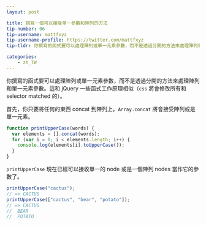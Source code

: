 ```yaml
---
layout: post

title: 撰寫一個可以接受單一參數和陣列的方法
tip-number: 06
tip-username: mattfxyz
tip-username-profile: https://twitter.com/mattfxyz
tip-tldr: 你撰寫的函式要可以處理陣列或單一元素參數，而不是透過分開的方法來處理陣列和單一元素參數。這和 jQuery 一些函式工作原理相似（`css` 將會修改所有和 selector matched 的）。

categories:
    - zh_TW
---
```


你撰寫的函式要可以處理陣列或單一元素參數，而不是透過分開的方法來處理陣列和單一元素參數。這和 jQuery 一些函式工作原理相似（`css` 將會修改所有和 selector matched 的）。

首先，你只要將任何的東西 concat 到陣列上。`Array.concat` 將會接受陣列或是單一元素。

```javascript
function printUpperCase(words) {
  var elements = [].concat(words);
  for (var i = 0; i < elements.length; i++) {
    console.log(elements[i].toUpperCase());
  }
}
```

`printUpperCase` 現在已經可以接收單一的 node 或是一個陣列 nodes 當作它的參數了。

```javascript
printUpperCase("cactus");
// => CACTUS
printUpperCase(["cactus", "bear", "potato"]);
// => CACTUS
//  BEAR
//  POTATO
```
